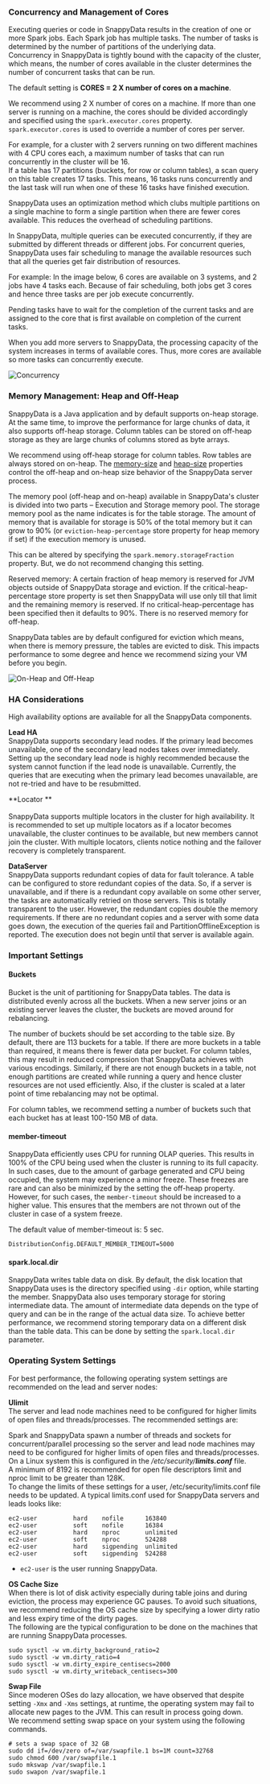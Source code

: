 <a id="cores"></a>
### Concurrency and Management of Cores

Executing queries or code in SnappyData results in the creation of one or more Spark jobs. Each Spark job has multiple tasks. The number of tasks is determined by the number of partitions of the underlying data.  
Concurrency in SnappyData is tightly bound with the capacity of the cluster, which means, the number of cores available in the cluster determines the number of concurrent tasks that can be run. 

The default setting is **CORES = 2 X number of cores on a machine**. 


We recommend using 2 X number of cores on a machine. If more than one server is running on a machine, the cores should be divided accordingly and specified using the `spark.executor.cores` property.
`spark.executor.cores` is used to override a number of cores per server.

For example, for a cluster with 2 servers running on two different machines with  4 CPU cores each, a maximum number of tasks that can run concurrently in the cluster will be 16. </br> 
If a table has 17 partitions (buckets, for row or column tables), a scan query on this table creates 17 tasks. This means, 16 tasks runs concurrently and the last task will run when one of these 16 tasks have finished execution. 

SnappyData uses an optimization method which clubs multiple partitions on a single machine to form a single partition when there are fewer cores available. This reduces the overhead of scheduling partitions. 

In SnappyData, multiple queries can be executed concurrently, if they are submitted by different threads or different jobs. For concurrent queries, SnappyData uses fair scheduling to manage the available resources such that all the queries get fair distribution of resources. 
 
For example: In the image below, 6 cores are available on 3 systems, and 2 jobs have 4 tasks each. Because of fair scheduling, both jobs get 3 cores and hence three tasks are per job execute concurrently.

Pending tasks have to wait for the completion of the current tasks and are assigned to the core that is first available on completion of the current tasks.

When you add more servers to SnappyData, the processing capacity of the system increases in terms of available cores. Thus, more cores are available so more tasks can concurrently execute.

![Concurrency](../Images/core_concurrency.png)


<a id="heap"></a>
### Memory Management: Heap and Off-Heap 

SnappyData is a Java application and by default supports on-heap storage. At the same time, to improve the performance for large chunks of data, it also supports off-heap storage. Column tables can be stored on off-heap storage as they are large chunks of columns stored as byte arrays. 

We recommend using off-heap storage for column tables. Row tables are always stored on on-heap. The [memory-size](/../../configuring_cluster/property_description#memory-size) and [heap-size](/../../configuring_cluster/property_description#heap-size) properties control the off-heap and on-heap size behavior of the SnappyData server process. 

The memory pool (off-heap and on-heap) available in SnappyData's cluster is divided into two parts – Execution and Storage memory pool. The storage memory pool as the name indicates is for the table storage. The amount of memory that is available for storage is 50% of the total memory but it can grow to 90% (or `eviction-heap-percentage` store property for heap memory if set) if the execution memory is unused.

This can be altered by specifying the `spark.memory.storageFraction` property. But, we do not recommend changing this setting. 

Reserved memory: A certain fraction of heap memory is reserved for JVM objects outside of SnappyData storage and eviction. If the critical-heap-percentage store property is set then SnappyData will use only till that limit and the remaining memory is reserved. If no critical-heap-percentage has been specified then it defaults to 90%. There is no reserved memory for off-heap.

SnappyData tables are by default configured for eviction which means, when there is memory pressure, the tables are evicted to disk. This impacts performance to some degree and hence we recommend sizing your VM before you begin. 

![On-Heap and Off-Heap](../Images/on-off-heap.png)

<!-- Default values for sizing the VM <mark> Sumedh</mark>-->

<a id="ha-consideration"></a>
### HA Considerations

High availability options are available for all the SnappyData components. 

**Lead HA** </br> 
SnappyData supports secondary lead nodes. If the primary lead becomes unavailable, one of  the secondary lead nodes takes over immediately. 
Setting up the secondary lead node is highly recommended because the system cannot function if the lead node is unavailable. Currently, the queries that are executing when the primary lead becomes unavailable, are not re-tried and have to be resubmitted.

**Locator **</br>  
SnappyData supports multiple locators in the cluster for high availability. 
It is recommended to set up multiple locators as if a locator becomes unavailable, the cluster continues to be available, but new members cannot join the cluster.
With multiple locators, clients notice nothing and the failover recovery is completely transparent.

**DataServer**</br> 
SnappyData supports redundant copies of data for fault tolerance. A table can be configured to store redundant copies of the data.  So, if a server is unavailable, and if there is a redundant copy available on some other server, the tasks are automatically retried on those servers. This is totally transparent to the user. 
However, the redundant copies double the memory requirements. If there are no redundant copies and a server with some data goes down, the execution of the queries fail and PartitionOfflineException is reported. The execution does not begin until that server is available again. 

###  Important Settings 
<a id="buckets"></a>
#### Buckets

Bucket is the unit of partitioning for SnappyData tables. The data is distributed evenly across all the buckets. When a new server joins or an existing server leaves the cluster, the buckets are moved around for rebalancing. 

The number of buckets should be set according to the table size. By default, there are 113 buckets for a table. 
If there are more buckets in a table than required, it means there is fewer data per bucket. For column tables, this may result in reduced compression that SnappyData achieves with various encodings. 
Similarly, if there are not enough buckets in a table, not enough partitions are created while running a query and hence cluster resources are not used efficiently.
Also, if the cluster is scaled at a later point of time rebalancing may not be optimal.

For column tables, we recommend setting a number of buckets such that each bucket has at least 100-150 MB of data.  

#### member-timeout

SnappyData efficiently uses CPU for running OLAP queries. This results in 100% of the CPU being used when the cluster is running to its full capacity. In such cases, due to the amount of garbage generated and CPU being occupied, the system may experience a minor freeze. These freezes are rare and can also be minimized by the setting the off-heap property. </br>
However, for such cases, the `member-timeout` should be increased to a higher value. This ensures that the members are not thrown out of the cluster in case of a system freeze. 

The default value of member-timeout is: 5 sec. 

``` 
DistributionConfig.DEFAULT_MEMBER_TIMEOUT=5000
```

#### spark.local.dir  

SnappyData writes table data on disk.  By default, the disk location that SnappyData uses is the directory specified using `-dir` option, while starting the member. 
SnappyData also uses temporary storage for storing intermediate data. The amount of intermediate data depends on the type of query and can be in the range of the actual data size. 
To achieve better performance, we recommend storing temporary data on a different disk than the table data. This can be done by setting the `spark.local.dir` parameter.

<a id="os_setting"></a>
###  Operating System Settings 

For best performance, the following operating system settings are recommended on the lead and server nodes:

**Ulimit** </br> 
The server and lead node machines need to be configured for higher limits of open files and threads/processes. The recommended settings are:

Spark and SnappyData spawn a number of threads and sockets for concurrent/parallel processing so the server and lead node machines may need to be configured for higher limits of open files and threads/processes. </br>On a Linux system this is configured in the */etc/security/**limits.conf*** file.
</br>A minimum of 8192 is recommended for open file descriptors limit and nproc limit to be greater than 128K. 
</br>To change the limits of these settings for a user, /etc/security/limits.conf file needs to be updated. A typical limits.conf used for SnappyData servers and leads looks like: 

```
ec2-user          hard    nofile      163840 
ec2-user          soft    nofile      16384
ec2-user          hard    nproc       unlimited
ec2-user          soft    nproc       524288
ec2-user          hard    sigpending  unlimited
ec2-user          soft    sigpending  524288
```
* `ec2-user` is the user running SnappyData.	


**OS Cache Size**</br> 
When there is lot of disk activity especially during table joins and during eviction, the process may experience GC pauses. To avoid such situations, we recommend reducing the OS cache size by specifying a lower dirty ratio and less expiry time of the dirty pages.</br> 
The following are the typical configuration to be done on the machines that are running SnappyData processes. 

```
sudo sysctl -w vm.dirty_background_ratio=2
sudo sysctl -w vm.dirty_ratio=4
sudo sysctl -w vm.dirty_expire_centisecs=2000
sudo sysctl -w vm.dirty_writeback_centisecs=300
```

**Swap File** </br> 
Since moderen OSes do lazy allocation, we have observed that despite setting `-Xmx` and `-Xms` settings, at runtime, the operating system may fail to allocate new pages to the JVM. This can result in process going down.</br>
We recommend setting swap space on your system using the following commands.

```
# sets a swap space of 32 GB
sudo dd if=/dev/zero of=/var/swapfile.1 bs=1M count=32768
sudo chmod 600 /var/swapfile.1
sudo mkswap /var/swapfile.1
sudo swapon /var/swapfile.1
```

